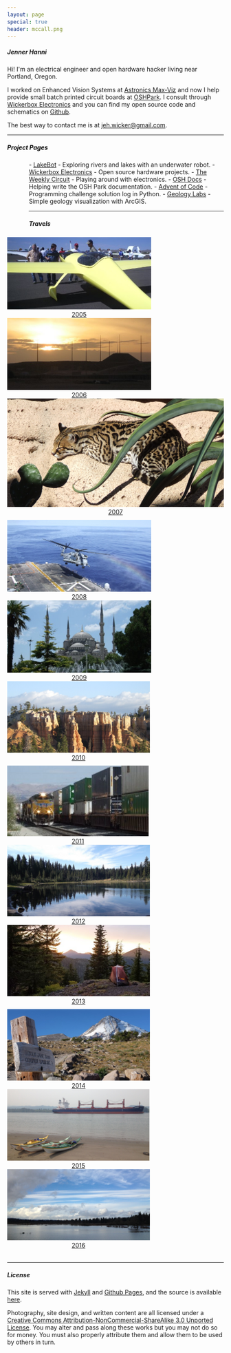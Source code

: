```yaml
---
layout: page
special: true
header: mccall.png
---
```


##### Jenner Hanni

Hi! I'm an electrical engineer and open hardware hacker living near Portland, Oregon. 

I worked on Enhanced Vision Systems at <a href="http://max-viz.com">Astronics Max-Viz</a> and now I help provide small batch printed circuit boards at <a href="http://oshpark.com">OSHPark</a>. I consult through <a href="http://wickerbox.net">Wickerbox Electronics</a> and you can find my open source code and schematics on <a href="http://github.com/wicker/">Github</a>.

The best way to contact me is at <a href="mailto:jeh.wicker@gmail.com">jeh.wicker@gmail.com</a>.

<hr>

##### <a id="projects" style="color: #000;">Project Pages</a>
<div style="width: 10%; float:left;"><br /><br /><br /><br /><br /><br /><br /><br /><br /></div>
- <a href="/lakebot/">LakeBot</a> - Exploring rivers and lakes with an underwater robot.  
- <a href="http://wickerbox.net/">Wickerbox Electronics</a> - Open source hardware projects.  
- <a href="/the-weekly-circuit/">The Weekly Circuit</a> - Playing around with electronics.  
- <a href="http://docs.oshpark.com/">OSH Docs</a> - Helping write the OSH Park documentation.
- <a href="/advent-of-code/">Advent of Code</a> - Programming challenge solution log in Python.  
- <a href="/geo-labs/">Geology Labs</a> - Simple geology visualization with ArcGIS.
<hr>

##### Travels

<div class="container" style="text-align:center;">
  <div class="value-props row" style="margin-top: 10px;">
	  <div class="four columns blogthumb"><a href="/travels/index.html#2005"><img style="width: 100%; margin: 0px;" src="/img/thumbs/copperstate.png">2005</a></div>
	  <div class="four columns blogthumb"><a href="/travels/index.html#2006"><img style="width: 100%; margin: 0px;" src="/img/thumbs/alasad.png">2006</a></div>
	  <div class="four columns blogthumb"><a href="/travels/index.html#2007"><img style="width: 100%; margin: 0px;" src="/img/thumbs/asdm.png">2007</a></div>
	</div>
  <div class="value-props row" style="margin-top: 10px;">
	  <div class="four columns blogthumb"><a href="/travels/index.html#2008"><img style="width: 100%; margin: 0px;" src="/img/thumbs/flightops.png">2008</a></div>
	  <div class="four columns blogthumb"><a href="/travels/index.html#2009"><img style="width: 100%; margin: 0px;" src="/img/thumbs/istanbul.png">2009</a></div>
	  <div class="four columns blogthumb"><a href="/travels/index.html#2010"><img style="width: 100%; margin: 0px;" src="/img/thumbs/brycecanyon.png">2010</a></div>
	</div>
  <div class="value-props row" style="margin-top: 10px;">
	  <div class="four columns blogthumb"><a href="/travels/index.html#2011"><img style="width: 100%; margin: 0px;" src="/img/thumbs/kelsodepot.png">2011</a></div>
	  <div class="four columns blogthumb"><a href="/travels/index.html#2012"><img style="width: 100%; margin: 0px;" src="/img/thumbs/polecreek.png">2012</a></div>
	  <div class="four columns blogthumb"><a href="/travels/index.html#2013"><img style="width: 100%; margin: 0px;" src="/img/thumbs/tumble.png">2013</a></div>
	</div>
  <div class="value-props row" style="margin-top: 10px;">
	  <div class="four columns blogthumb"><a href="/travels/index.html#2014"><img style="width: 100%; margin: 0px;" src="/img/thumbs/cooperspur.png">2014</a></div>
	  <div class="four columns blogthumb"><a href="/travels/index.html#2015"><img style="width: 100%; margin: 0px;" src="/img/thumbs/kayaking.png">2015</a></div>
	  <div class="four columns blogthumb"><a href="/travels/index.html#2016"><img style="width: 100%; margin: 0px;" src="/img/thumbs/refuge-flooded.png">2016</a></div>
	</div>
</div>
<br />	

<hr>

##### License

This site is served with <a href="https://jekyllrb.com/">Jekyll</a> and <a href="https://pages.github.com/">Github Pages</a>, and the source is available <a href="http://github.com/wicker/wicker.github.io">here</a>.

Photography, site design, and written content are all licensed under a <a href="http://creativecommons.org/licenses/by-nc-sa/3.0/">Creative Commons Attribution-NonCommercial-ShareAlike 3.0 Unported License</a>. You may alter and pass along these works but you may not do so for money. You must also properly attribute them and allow them to be used by others in turn.


